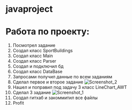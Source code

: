 # javaproject

# Работа по проекту:
1) Посмотрел задание
2) Создал класс SportBuildings
3) Создал класс Main
4) Создал класс Parser
5) Создал и подключил бд
6) Создал класс DataBase
7) Запросами получил данные по всем заданиям
8) Сделал первое и второе задание
![Screenshot_2](https://user-images.githubusercontent.com/81422717/147423180-719d7bfa-0c40-44cd-8153-2a6e5e5c793e.png)
9) Нашел и поправил под задачу 3 класс LineChart_AWT
10) Сделал 3 задание
![Screenshot_1](https://user-images.githubusercontent.com/81422717/147423214-55cb91cf-d195-4430-8ba1-459c9e2e138b.png)
11) Создал гитхаб и закоммитил все файлы
12) Profit
